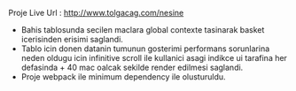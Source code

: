 Proje Live Url : http://www.tolgacag.com/nesine

- Bahis tablosunda secilen maclara global contexte tasinarak basket icerisinden erisimi saglandi.
- Tablo icin donen datanin tumunun gosterimi performans sorunlarina neden oldugu icin infinitive scroll ile kullanici asagi 
  indikce ui tarafina her defasinda + 40 mac oalcak sekilde render edilmesi saglandi.
- Proje webpack ile minimum dependency ile olusturuldu.
